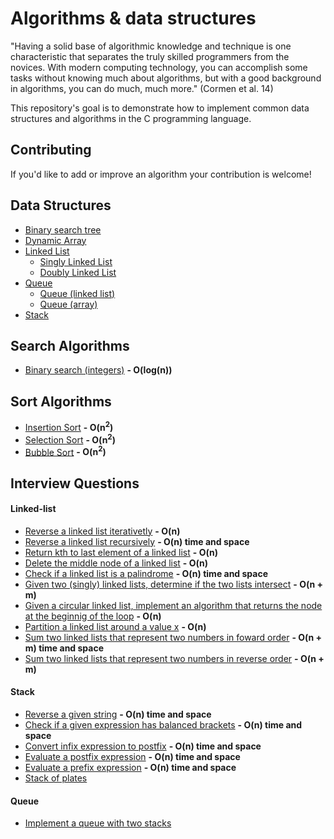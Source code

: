 # Algorithms & data structures
"Having a solid base of algorithmic knowledge and technique is one characteristic that separates the truly skilled programmers from the novices. With modern computing technology, you can accomplish some tasks without knowing much about algorithms, but with a good background in algorithms, you can do much, much more." (Cormen et al. 14)

This repository's goal is to demonstrate how to implement common data structures and algorithms in the C programming language.

## Contributing
If you'd like to add or improve an algorithm your contribution is welcome!

## Data Structures
- [Binary search tree](./src/main/c/algorithms/datastructures/binary-search-tree/binary-search-tree.c)	 
- [Dynamic Array](./src/main/c/algorithms/datastructures/dynamic-array/dynamic-array.c)	 
- [Linked List](./src/main/c/algorithms/datastructures/linked-list)
	- [Singly Linked List](./src/main/c/algorithms/datastructures/linked-list/linked-list.c)
	- [Doubly Linked List](./src/main/c/algorithms/datastructures/linked-list/doubly-linked-list.c)
- [Queue](./src/main/c/algorithms/datastructures/queue)
	- [Queue (linked list)](./src/main/c/algorithms/datastructures/queue/queue-with-linked-list.c)
	- [Queue (array)](./src/main/c/algorithms/datastructures/queue/queue-with-array.c)
- [Stack](./src/main/c/algorithms/datastructures/stack/stack.c)

## Search Algorithms
- [Binary search (integers)](./src/main/c/algorithms/search/binary-search.c) **- O(log(n))**

## Sort Algorithms
- [Insertion Sort](./src/main/c/algorithms/sort/insertion-sort.c) **- O(n<sup>2</sup>)**
- [Selection Sort](./src/main/c/algorithms/sort/selection-sort.c) **- O(n<sup>2</sup>)**
- [Bubble Sort](./src/main/c/algorithms/sort/selection-sort.c) **- O(n<sup>2</sup>)**

## Interview Questions
#### Linked-list
- [Reverse a linked list iterativetly](./src/main/c/algorithms/interview-questions/linked-list/reverse-linked-list-iterative-method.c) **- O(n)**
- [Reverse a linked list recursively](./src/main/c/algorithms/interview-questions/linked-list/reverse-linked-list-recursive-method.c) **- O(n) time and space**
- [Return kth to last element of a linked list](./src/main/c/algorithms/interview-questions/linked-list/kth-to-last.c) **- O(n)**
- [Delete the middle node of a linked list](./src/main/c/algorithms/interview-questions/linked-list/delete-middle-node.c) **- O(n)** 
- [Check if a linked list is a palindrome](./src/main/c/algorithms/interview-questions/linked-list/is-palindrome.c) **- O(n) time and space**
- [Given two (singly) linked lists, determine if the two lists intersect](./src/main/c/algorithms/interview-questions/linked-list/intersect.c) **- O(n + m)**
- [Given a circular linked list, implement an algorithm that returns the node at the beginnig of the loop](./src/main/c/algorithms/interview-questions/linked-list/loop-detection.c) **- O(n)**
- [Partition a linked list around a value x](./src/main/c/algorithms/interview-questions/linked-list/partition.c) **- O(n)**
- [Sum two linked lists that represent two numbers in foward order](./src/main/c/algorithms/interview-questions/linked-list/sum-lists-forward-order.c) **- O(n + m) time and space**
- [Sum two linked lists that represent two numbers in reverse order](./src/main/c/algorithms/interview-questions/linked-list/sum-lists-reverse-order.c) **- O(n + m)**

#### Stack
- [Reverse a given string](./src/main/c/algorithms/interview-questions/stack/reverse-string.c)  **- O(n) time and space**
- [Check if a given expression has balanced brackets](./src/main/c/algorithms/interview-questions/stack/has-balanced-brackets.c)  **- O(n) time and space**
- [Convert infix expression to postfix](./src/main/c/algorithms/interview-questions/stack/infix-to-postfix.c) **- O(n) time and space**
- [Evaluate a postfix expression](./src/main/c/algorithms/interview-questions/stack/evaluate-postfix.c)  **- O(n) time and space**
- [Evaluate a prefix expression](./src/main/c/algorithms/interview-questions/stack/evaluate-prefix.c)  **- O(n) time and space**
- [Stack of plates](./src/main/c/algorithms/interview-questions/stack/set-of-stacks.c)

#### Queue
- [Implement a queue with two stacks](./src/main/c/algorithms/interview-questions/queue/queue-with-two-stacks.c)
